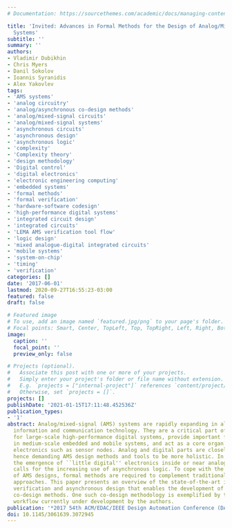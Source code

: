 ```yaml
---
# Documentation: https://sourcethemes.com/academic/docs/managing-content/

title: 'Invited: Advances in Formal Methods for the Design of Analog/Mixed-Signal
  Systems'
subtitle: ''
summary: ''
authors:
- Vladimir Dubikhin
- Chris Myers
- Danil Sokolov
- Ioannis Syranidis
- Alex Yakovlev
tags:
- 'AMS systems'
- 'analog circuitry'
- 'analog/asynchronous co-design methods'
- 'analog/mixed-signal circuits'
- 'analog/mixed-signal systems'
- 'asynchronous circuits'
- 'asynchronous design'
- 'asynchronous logic'
- 'complexity'
- 'Complexity theory'
- 'design methodology'
- 'Digital control'
- 'digital electronics'
- 'electronic engineering computing'
- 'embedded systems'
- 'formal methods'
- 'formal verification'
- 'hardware-software codesign'
- 'high-performance digital systems'
- 'integrated circuit design'
- 'integrated circuits'
- 'LEMA AMS verification tool flow'
- 'logic design'
- 'mixed analogue-digital integrated circuits'
- 'mobile systems'
- 'system-on-chip'
- 'timing'
- 'verification'
categories: []
date: '2017-06-01'
lastmod: 2020-09-27T16:55:23-03:00
featured: false
draft: false

# Featured image
# To use, add an image named `featured.jpg/png` to your page's folder.
# Focal points: Smart, Center, TopLeft, Top, TopRight, Left, Right, BottomLeft, Bottom, BottomRight.
image:
  caption: ''
  focal_point: ''
  preview_only: false

# Projects (optional).
#   Associate this post with one or more of your projects.
#   Simply enter your project's folder or file name without extension.
#   E.g. `projects = ["internal-project"]` references `content/project/deep-learning/index.md`.
#   Otherwise, set `projects = []`.
projects: []
publishDate: '2021-01-15T17:11:48.452536Z'
publication_types:
- '1'
abstract: Analog/mixed-signal (AMS) systems are rapidly expanding in all domains of
  information and communication technology. They are a critical part of the support
  for large-scale high-performance digital systems, provide important functionalities
  in medium-scale embedded and mobile systems, and act as a core organ of autonomous
  electronics such as sensor nodes. Analog and digital parts are closely inter-mixed,
  hence demanding AMS design methods and tools to be more holistic. In particular,
  the emergence of ``little digital'' electronics inside or near analog circuitry
  calls for the increasing use of asynchronous logic. To cope with the growing complexity
  of AMS designs, formal methods are required to complement traditional simulation
  approaches. This paper presents an overview of the state-of-the-art in AMS formal
  verification and asynchronous design that enables the development of analog/asynchronous
  co-design methods. One such co-design methodology is exemplified by the LEMA-Workcraft
  workflow currently under development by the authors.
publication: '*2017 54th ACM/EDAC/IEEE Design Automation Conference (DAC)*'
doi: 10.1145/3061639.3072945
---
```

